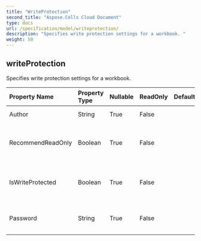 ```yaml
---
title: "WriteProtection"
second_title: "Aspose.Cells Cloud Document"
type: docs
url: /specification/model/writeprotection/
description: "Specifies write protection settings for a workbook. "
weight: 50
---
```


## **writeProtection**

Specifies write protection settings for a workbook.  

| Property Name | Property Type | Nullable |  ReadOnly | DefaultValue | Description | 
| :- | :- | :- |:- |  :- | :- |
| Author | String | True |  False |  | Gets and sets the author.  |  
| RecommendReadOnly | Boolean | True |  False |  | Indicates if the Read Only Recommended option is selected.  |  
| IsWriteProtected | Boolean | True |  False |  | Indicates whether this workbook is write protected.  |  
| Password | String | True |  False |  | Sets the protected password to modify the file.  |  

